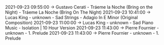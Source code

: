 2021-09-23 09:55:00 -> Gustavo Cerati - Tráeme la Noche (Bring on the Night) - Tráeme La Noche (Bring On The Night)
2021-09-23 10:41:00 -> Lucas King - unknown - Sad Strings - Adagio In E Minor (Original Composition)
2021-09-23 11:00:00 -> Lucas King - unknown - Sad Piano Music - Isolation | 10 Hour Version
2021-09-23 11:43:00 -> Pierre Fournier - unknown - 1. Prelude
2021-09-23 11:43:00 -> Pierre Fournier - unknown - 1. Prelude
